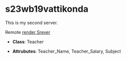 # s23wb19vattikonda
This is my second server.

Remote [render Srever](https://s23db19vattikonda.onrender.com)

- **Class**: Teacher

- **Attrubutes**: Teacher_Name, Teacher_Salary, Subject
